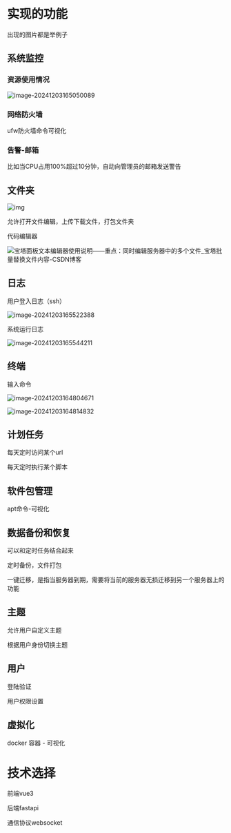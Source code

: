 # 实现的功能

出现的图片都是举例子

## 系统监控 

### 资源使用情况

![image-20241203165050089](https://s2.loli.net/2024/12/03/yJRPQwtr1SGI5hF.png)

### 网络防火墙

ufw防火墙命令可视化

### 告警-邮箱

比如当CPU占用100%超过10分钟，自动向管理员的邮箱发送警告

## 文件夹

![img](https://img-blog.csdn.net/20171011163251288?watermark/2/text/aHR0cDovL2Jsb2cuY3Nkbi5uZXQvcmVzaWxpZW50/font/5a6L5L2T/fontsize/400/fill/I0JBQkFCMA==/dissolve/70/gravity/Center)

允许打开文件编辑，上传下载文件，打包文件夹

代码编辑器

![宝塔面板文本编辑器使用说明——重点：同时编辑服务器中的多个文件_宝塔批量替换文件内容-CSDN博客](https://img-blog.csdnimg.cn/2021051820233082.png)

## 日志

用户登入日志（ssh）

![image-20241203165522388](https://s2.loli.net/2024/12/03/bjWGSPVh5u2QltF.png)

系统运行日志

![image-20241203165544211](https://s2.loli.net/2024/12/03/NsyABnqabIcjtRp.png)

## 终端

输入命令

![image-20241203164804671](https://s2.loli.net/2024/12/03/tLoWOsVuewZ25hX.png)

![image-20241203164814832](https://s2.loli.net/2024/12/03/Guk7AebmCMH9oKd.png)

## 计划任务

每天定时访问某个url

每天定时执行某个脚本

## 软件包管理

apt命令-可视化

## 数据备份和恢复

可以和定时任务结合起来

定时备份，文件打包

一键迁移，是指当服务器到期，需要将当前的服务器无损迁移到另一个服务器上的功能

## 主题

允许用户自定义主题

根据用户身份切换主题

## 用户

登陆验证

用户权限设置

## 虚拟化

docker 容器 - 可视化

# 技术选择

前端vue3

后端fastapi

通信协议websocket